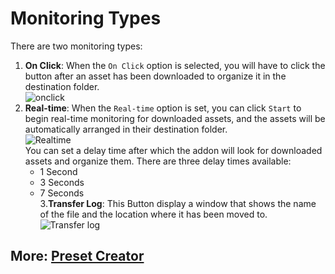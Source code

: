 # Monitoring Types

There are two monitoring types:


1. **On Click**: 
   When the `On Click` option is selected, you will have to click the button after an asset has been downloaded to organize it in the destination folder.
<br>![onclick](https://github.com/Gauravpatil-8/Real-Time-Asset-Organiser/blob/main/Resource/onclick.png)<br>
2. **Real-time**: 
   When the `Real-time` option is set, you can click `Start` to begin real-time monitoring for downloaded assets, and the assets will be automatically arranged in their destination folder. 
<br>![Realtime](https://github.com/Gauravpatil-8/Real-Time-Asset-Organiser/blob/main/Resource/Realtime.png)<br>
   You can set a delay time after which the addon will look for downloaded assets and organize them. There are three delay times available:
   - 1 Second
   - 3 Seconds
   - 7 Seconds
<br>3.**Transfer Log**:
   This Button display a window that shows the name of the file and the location where it has been moved to.
<br>![Transfer log](https://github.com/Gauravpatil-8/Real-Time-Asset-Organiser/blob/main/Resource/transferlog.png)<br>


## More: [Preset Creator](https://github.com/Gauravpatil-8/Real-Time-Asset-Organiser/blob/main/Documentation/Preset-Creator.md)
